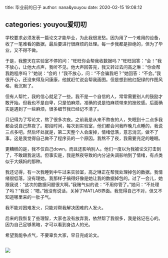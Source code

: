 title: 毕业前的日子
author: nana&youyou
date: 2020-02-15 19:08:12

categories: youyou爱叨叨
---
学校要求必须发表一篇论文才能毕业，为此我很发愁。因为用了一个难用的设备，收了一笔难看的数据，最后要进行很麻烦的处理。每一步我都是拒绝的，但为了毕业，又不得不做。<!--more-->

于是，我整天在实验室不停的问：“旺旺你会帮我收数据吗？”旺旺回答：“会！”我不放心，让他大点声，我听不见。他大声回答完，我又转过去问高之琳：“你会帮我跑程序吗？”她说：“会的！”我不放心，问：“不会骗我吧？”她回答：“不会。”我很开心，还没来得及问康康，他就赶忙说会帮我画图。但是想到他红配绿的作图风格，我沉默了。

但有人帮忙，我的信心就足了一些。我不是一个自信的人，常常需要别人的鼓励才敢开始。但我也不是自卑，只是怕麻烦，准确的说是怕麻烦带来的挫败感。后面确实是遇到了一些麻烦，很多细节我已经记不清了。

只记得为了写论文，熬了很多次夜。之前我是从来不熬夜的人，失眠到十二点多我都会说自己熬夜了。那段时间，每次到实验室，他们都会问我昨晚几点睡的，我说三点多吧。然后坏处就是，第二天整个人会废掉，情绪低落，意志消沉，做不了事。这是我觉得自己做不了程序员的一个原因。我熬不了夜，我需要充足的睡眠。

更糟糕的是，我不仅自己down，而且还影响别人。他们一度以为我被论文打击到了，不敢跟我说话。但事实是，我是熬夜导致的内分泌失调影响到了情绪，有点类似于大姨妈的那种。

我还记得，有一次我睡到中午过来实验室，高之琳正在帮我处理掉包的数据。我情绪很低落，没有理她。我那样子搞得好像是她让我的数据掉包的。过了一会儿，她跟我说：“这次的数据问题很大啊。”我赌气似的说：“不用你管了。”她问：“不处理了吗？”我说：“嗯。”她没有说话，关掉了MATLAB界面。我觉得自己不对，但又不知道哪里来的一肚子气。

我不能对困难发火，只能对帮我解决困难的人发火。

后来的我恢复了些理智，大家也没有放弃我，依然帮了我很多，我是铭记在心的。因为自己足够黑暗，才可以看到身边人的光。

希望我能争点气，不要辜负大家，早日完成论文。

<br>

<img src="/images/pic.png"/>